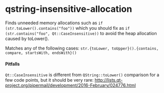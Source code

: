 # qstring-insensitive-allocation

Finds unneeded memory allocations such as
    `if (str.toLower().contains("foo"))` which you should fix as
    `if (str.contains("foo", Qt::CaseInsensitive))` to avoid the heap allocation caused by toLower().

Matches any of the following cases:
    `str.{toLower, toUpper}().{contains, compare, startsWith, endsWith}()`

#### Pitfalls
`Qt::CaseInsensitive` is different from `QString::toLower()` comparison for a few code points, but it
should be very rare: <http://lists.qt-project.org/pipermail/development/2016-February/024776.html>
